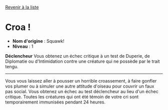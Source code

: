[Revenir à la liste](list.md)

# Croa !

 * **Nom d'origine** : Squawk!
 * **Niveau** : 1


<p><strong>Déclencheur</strong> Vous obtenez un échec critique à un test de Duperie, de Diplomatie ou d'Intimidation contre une créature qui ne possède par le trait tengu.</p>
<hr>
<p>Vous vous laissez aller à pousser un horrible croassement, à faire gonfler vos plumer ou à simuler une autre attitude d'oiseau pour couvrir un faux pas social. Vous obtenez un échec au test déclencheur au lieu d'un échec critique. Toutes les créatures qui ont été témoin de votre cri sont temporairement immunisées pendant 24 heures.&nbsp;</p>